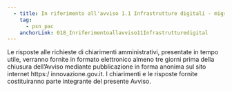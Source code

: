 ```yaml
---
  - title: In riferimento all'avviso 1.1 Infrastrutture digitali - migrazione PSN - PAC Pilota, entro quanto tempo saranno fornite le risposte ai chiarimenti richiesti al DTD?
    tag:
      - psn_pac
    anchorLink: 018_Inriferimentoallavviso11Infrastrutturedigital
---
```


Le risposte alle richieste di chiarimenti amministrativi, presentate in tempo utile, verranno fornite in formato elettronico almeno tre giorni prima della chiusura dell’Avviso mediante pubblicazione in forma anonima sul sito internet https:/ innovazione.gov.it. I chiarimenti e le risposte fornite costituiranno parte integrante del presente Avviso.
